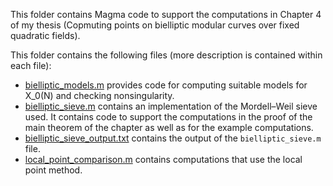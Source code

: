 This folder contains Magma code to support the computations in Chapter 4 of my thesis (Copmuting points on bielliptic modular curves over fixed quadratic fields).

This folder contains the following files (more description is contained within each file):

- [bielliptic_models.m](bielliptic_models.m) provides code for computing suitable models for X_0(N) and checking nonsingularity.
- [bielliptic_sieve.m](bielliptic_sieve.m) contains an implementation of the Mordell–Weil sieve used. It contains code to support the computations in the proof of the main theorem of the chapter as well as for the example computations.
- [bielliptic_sieve_output.txt](bielliptic_sieve_output.txt) contains the output of the `bielliptic_sieve.m` file.
- [local_point_comparison.m](local_point_comparison.m) contains computations that use the local point method.

